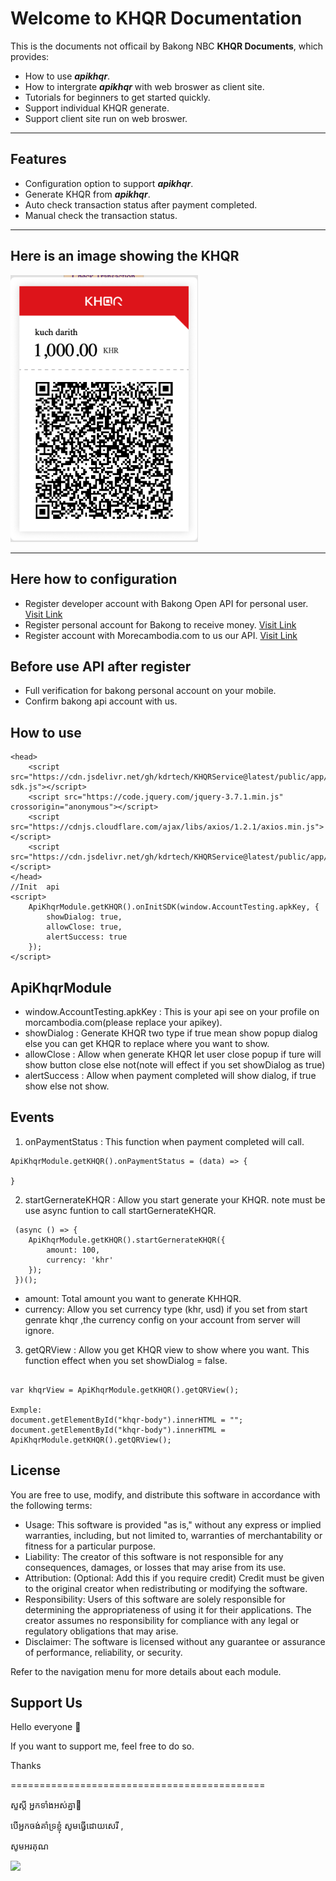 # Welcome to KHQR Documentation

This is the  documents not officail by Bakong NBC **KHQR Documents**, which provides:

- How to use ***apikhqr***.
- How to intergrate ***apikhqr*** with web broswer as client site.
- Tutorials for beginners to get started quickly.
- Support individual KHQR generate.
- Support client site run on web broswer.
---

## Features

- Configuration option to support ***apikhqr***.
- Generate KHQR from ***apikhqr***.
- Auto check transaction status after payment completed.
- Manual check the transaction status.
---


## Here is an image showing the KHQR

<img src="./public/tutorials/images/khqr-sample.png" alt="Sample KHQR" width="300"/>


---

## Here how to configuration
- Register developer account with Bakong Open API for personal user. [Visit Link](https://api-bakong.nbc.gov.kh/register)
- Register personal account for Bakong to receive money.  [Visit Link](https://bakong.nbc.gov.kh)
- Register account with Morecambodia.com to us our API. [Visit Link](https://morecambodia.com)

## Before use API after register
- Full verification for bakong personal account on your mobile.
- Confirm bakong api account with us.

## How to use
```
<head>
    <script src="https://cdn.jsdelivr.net/gh/kdrtech/KHQRService@latest/public/app/dist/khqr-sdk.js"></script>
    <script src="https://code.jquery.com/jquery-3.7.1.min.js" crossorigin="anonymous"></script>
    <script src="https://cdnjs.cloudflare.com/ajax/libs/axios/1.2.1/axios.min.js"></script>
    <script src="https://cdn.jsdelivr.net/gh/kdrtech/KHQRService@latest/public/app/dist/APIKhqrSDK.js"></script>
</head>
//Init  api
<script>
    ApiKhqrModule.getKHQR().onInitSDK(window.AccountTesting.apkKey, {
        showDialog: true,
        allowClose: true,
        alertSuccess: true
    });
</script>
```
## ApiKhqrModule
- window.AccountTesting.apkKey : This is your api see on your profile on morcambodia.com(please replace your apikey).
- showDialog : Generate KHQR two type if true mean show popup dialog else you can get KHQR to replace where you want to show.
- allowClose : Allow when generate KHQR let user close popup if ture will show button close else not(note will effect if you set showDialog as true)
- alertSuccess : Allow when payment completed will show dialog, if true show else not show.
## Events
1. onPaymentStatus : This function when payment completed will call.
```
ApiKhqrModule.getKHQR().onPaymentStatus = (data) => {

}
```
2. startGernerateKHQR : Allow you start generate your KHQR. note must be use async funtion to call startGernerateKHQR.
```
 (async () => {
    ApiKhqrModule.getKHQR().startGernerateKHQR({
        amount: 100,
        currency: 'khr'
    });
 })();
```
- amount: Total amount you want to generate KHHQR.
- currency: Allow you set currency type (khr, usd) if you set from start genrate khqr ,the currency config on your account from server will ignore. 
3. getQRView : Allow you get KHQR view to show where you want. This function effect when you set showDialog = false. 
```

var khqrView = ApiKhqrModule.getKHQR().getQRView();

Exmple:
document.getElementById("khqr-body").innerHTML = "";
document.getElementById("khqr-body").innerHTML = ApiKhqrModule.getKHQR().getQRView();

```

## License
You are free to use, modify, and distribute this software in accordance with the following terms:
- Usage: This software is provided "as is," without any express or implied warranties, including, but not limited to, warranties of merchantability or fitness for a particular purpose.
- Liability: The creator of this software is not responsible for any consequences, damages, or losses that may arise from its use.
- Attribution: (Optional: Add this if you require credit) Credit must be given to the original creator when redistributing or modifying the software.
- Responsibility: Users of this software are solely responsible for determining the appropriateness of using it for their applications. The creator assumes no responsibility for compliance with any legal or regulatory obligations that may arise.
- Disclaimer: The software is licensed without any guarantee or assurance of performance, reliability, or security.

Refer to the navigation menu for more details about each module.


## Support Us
Hello everyone 👋

If you want to support me, feel free to do so. 

Thanks

============================================

សួស្ដី អ្នកទាំងអស់គ្នា👋 

បើ​អ្នក​ចង់​គាំទ្រ​ខ្ញុំ សូម​ធ្វើ​ដោយ​សេរី , 

សូមអរគុណ

<a  href="https://www.buymeacoffee.com/kdrtech" target="_blank">
<img src="https://cdn.buymeacoffee.com/buttons/default-orange.png" height="41" />
</a>
